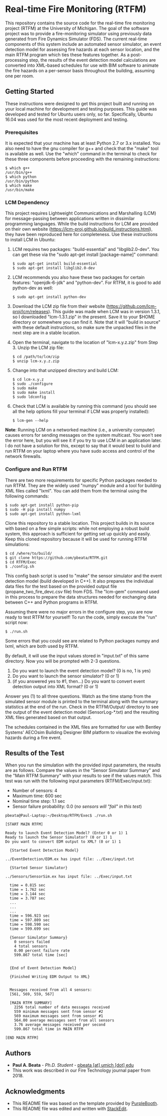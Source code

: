 ﻿
# Real-time Fire Monitoring (RTFM)

This repository contains the source code for the real-time fire monitoring project (RTFM) at the University of Michigan. The goal of the software project was to provide a fire-monitoring simulator using previously data generated from Fire Dynamics Simulator (FDS). The current real-time components of this system include an automated sensor simulator, an event detection model for assessing fire hazards at each sensor location, and the main RTFM program which ties these features together. As a post-processing step, the results of the event detection model calculations are converted into XML-based schedules for use with BIM software to animate the fire hazards on a per-sensor basis throughout the building, assuming one per room.

## Getting Started

These instructions were designed to get this project built and running on your local machine for development and testing purposes. This guide was developed and tested for Ubuntu users only, so far. Specifically, Ubuntu 16.04 was used for the most recent deployment and testing. 

### Prerequisites

It is expected that your machine has at least Python 2.7 or 3.x installed. You also need to have the gnu compiler for g++ and check that the "make" tool is available as well. Use the "which" command in the terminal to check for these three components before proceeding with the remaining instructions:
```
$ which g++
/usr/bin/g++
$ which python
/usr/bin/python
$ which make
/usr/bin/make
```

### LCM Dependency

This project requires Lightweight Communications and Marshalling (LCM) for message-passing between applications written in dissimilar programming languages. While the build instructions for LCM are provided on their own website (https://lcm-proj.github.io/build_instructions.html), they have been reproduced here for completeness. Use these instructions to install LCM in Ubuntu:

1. LCM requires two packages: "build-essential" and "libglib2.0-dev". You can get these via the "sudo apt-get install [package-name]" command:
	```
	$ sudo apt-get install build-essential
	$ sudo apt-get install libglib2.0-dev
	```

2. LCM recommends you also have these two packages for certain features: "openjdk-6-jdk" and "python-dev". For RTFM, it is good to add python-dev as well:
	```
	$ sudo apt-get install python-dev
	```

3. Download the LCM zip file from their website (https://github.com/lcm-proj/lcm/releases). This guide was made when LCM was in version 1.3.1, so I downloaded "lcm-1.3.1.zip" in the present. Save it to your $HOME directory or somewhere you can find it. Note that it will "build in source" with these default instructions, so make sure the unpacked files in the next step are in a stable location.

4. Open the terminal, navigate to the location of "lcm-x.y.z.zip" from Step 3. Unzip the LCM zip file:
	```
	$ cd /path/to/lcm/zip
	$ unzip lcm-x.y.z.zip
	```

5. Change into that unzipped directory and build LCM:
	```
	$ cd lcm-x.y.z
	$ sudo ./configure
	$ sudo make
	$ sudo make install
	$ sudo ldconfig
	```

6. Check that LCM is available by running this command (you should see all the help options fill your terminal if LCM was properly installed):
	```
	$ lcm-gen --help
	```
**Note**: Running LCM on a networked machine (i.e., a university computer) causes errors for sending messages on the system multicast. You won't see the error here, but you will see it if you try to use LCM in an application later. I do not have a solution for this, except to say that it would best to build and run RTFM on your laptop where you have sudo access and control of the network firewalls. 

### Configure and Run RTFM

There are two more requirements for specific Python packages needed to run RTFM. They are the widely used "numpy" module and a tool for building XML files called "lxml". You can add them from the terminal using the following commands:

```
$ sudo apt-get install python-pip
$ sudo -H pip install numpy
$ sudo apt-get install python-lxml
```

Clone this repository to a stable location. This project builds in its source with based on a few simple scripts: while not employing a robust build system, this approach is sufficient for getting set up quickly and easily. Keep this cloned repository because it will be used for running RTFM simulations:

```
$ cd /where/to/build/
$ git clone https://github.com/pbeata/RTFM.git
$ cd RTFM/Exec
$ ./config.sh
```

This config bash script is used to "make" the sensor simulator and the event detection model (build developed in C++).  It also prepares the individual data files for the test based on the provided output file (propane_two_fire_devc.csv file) from FDS. The "lcm-gem" command used in this process to prepare the data structures needed for exchanging data between C++ and Python programs in RTFM. 

Assuming there were no major errors in the configure step, you are now ready to test RTFM for yourself! To run the code, simply execute the "run" script now:

```
$ ./run.sh
```

Some errors that you could see are related to Python packages numpy and lxml, which are both used by RTFM. 

By default, it will use the input values stored in "input.txt" of this same directory. Now you will be prompted with 2-3 questions. 

1. Do you want to launch the event detection model? (0 is no, 1 is yes)
2. Do you want to launch the sensor simulator? (0 or 1)
3. (if you answered yes to #1, then...) Do you want to convert event detection output into XML format? (0 or 1)

Answer yes (1) to all three questions. Watch as the time stamp from the simulated sensor module is printed to the terminal along with the summary statistics at the end of the run. Check in the RTFM/Output/ directory to see the output of the event detection model (SensorLog-*.txt) and the resulting XML files generated based on that output. 

The schedules contained in the XML files are formatted for use with Bentley Systems' AECOsim Building Designer BIM platform to visualize the evolving hazards during a fire event. 

## Results of the Test

When you run the simulation with the provided input parameters, the results are as follows. Compare the values in the "Sensor Simulator Summary" and the "Main RTFM Summary" with your results to see if the values match. This test was run with the following input parameters (RTFM/Exec/input.txt):
* Number of sensors:  4
* Maximum time:  600 sec
* Nominal time step:  1.1 sec
* Sensor failure probability:  0.0  (*no sensors will "fail" in this test*)

```
pbeata@Paul-Laptop:~/Desktop/RTFM/Exec$ ./run.sh 

[START MAIN RTFM]

Ready to launch Event Detection Model? (Enter 0 or 1) 1
Ready to launch the Sensor Simulator? (0 or 1) 1
Do you want to convert EDM output to XML? (0 or 1) 1

  {Started Event Detection Model}

../EventDetection/EDM.ex has input file: ../Exec/input.txt 

  {Started Sensor Simulator}

../Sensors/SensorSim.ex has input file: ../Exec/input.txt 

  time = 0.815 sec
  time = 1.762 sec
  time = 3.144 sec
  time = 3.787 sec
  ...
  ...
  ...
  time = 596.923 sec
  time = 597.809 sec
  time = 598.590 sec
  time = 599.699 sec

  {Sensor Simulator Summary}
    0 sensors failed
    4 total sensors
    0.00 percent failure rate
    599.867 total time [sec]


  {End of Event Detection Model}

  {Finished Writing EDM Output to XML}


  Messages received from all 4 sensors:
  [561, 569, 559, 567]

  [MAIN RTFM SUMMARY]
    2256 total number of data messages received
    559 minimum messages sent from sensor #2
    569 maximum messages sent from sensor #1
    564.00 average messages sent from all sensors
    3.76 average messages received per second
    599.867 total time in MAIN RTFM

[END MAIN RTFM]
```

## Authors

* **Paul A. Beata** - *Ph.D. Student* - [pbeata [at] umich [dot] edu](https://github.com/pbeata)
* This work was described in our Fire Technology journal paper from 2018.


## Acknowledgments

* This README file was based on the template provided by [PurpleBooth](https://gist.github.com/PurpleBooth/109311bb0361f32d87a2#file-readme-template-md).
* This README file was edited and written with [StackEdit](https://stackedit.io/).
